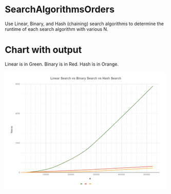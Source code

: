 # SearchAlgorithmsOrders
Use Linear, Binary, and Hash (chaining) search algorithms to determine the runtime of each search
algorithm with various N.

# Chart with output
Linear is in Green.
Binary is in Red.
Hash is in Orange.

![alt text](https://github.com/carlitosz/SearchAlgorithmsOrders/blob/master/chart.png?raw=true)
